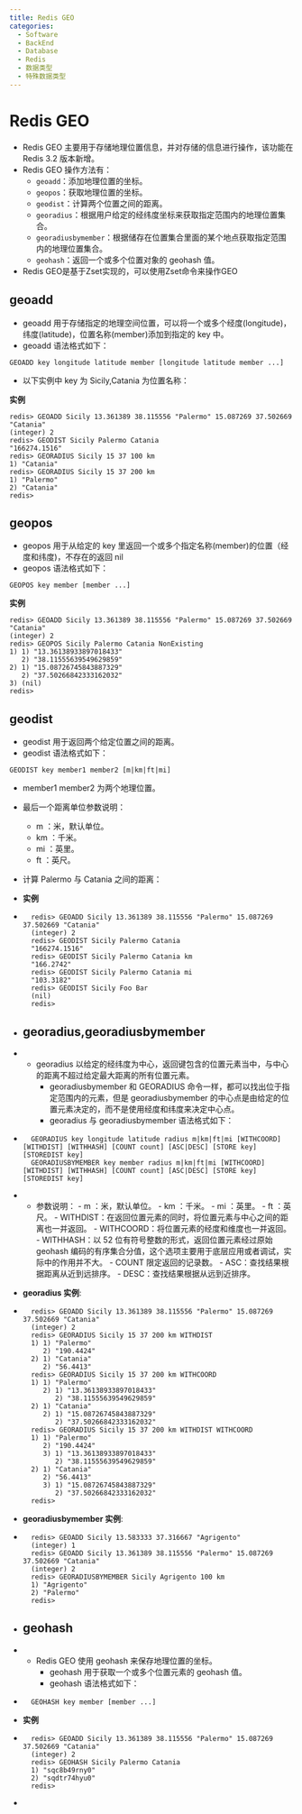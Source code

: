 ```yaml
---
title: Redis GEO
categories:
  - Software
  - BackEnd
  - Database
  - Redis
  - 数据类型
  - 特殊数据类型
---
```

# Redis GEO

- Redis GEO 主要用于存储地理位置信息，并对存储的信息进行操作，该功能在 Redis 3.2 版本新增。
- Redis GEO 操作方法有：
    - `geoadd`：添加地理位置的坐标。
    - `geopos`：获取地理位置的坐标。
    - `geodist`：计算两个位置之间的距离。
    - `georadius`：根据用户给定的经纬度坐标来获取指定范围内的地理位置集合。
    - `georadiusbymember`：根据储存在位置集合里面的某个地点获取指定范围内的地理位置集合。
    - `geohash`：返回一个或多个位置对象的 geohash 值。
- Redis GEO是基于Zset实现的，可以使用Zset命令来操作GEO

## geoadd

- geoadd 用于存储指定的地理空间位置，可以将一个或多个经度(longitude)，纬度(latitude)，位置名称(member)添加到指定的 key 中。
- geoadd 语法格式如下：

```
GEOADD key longitude latitude member [longitude latitude member ...]
```

- 以下实例中 key 为 Sicily,Catania 为位置名称：

**实例**

```
redis> GEOADD Sicily 13.361389 38.115556 "Palermo" 15.087269 37.502669 "Catania"
(integer) 2
redis> GEODIST Sicily Palermo Catania
"166274.1516"
redis> GEORADIUS Sicily 15 37 100 km
1) "Catania"
redis> GEORADIUS Sicily 15 37 200 km
1) "Palermo"
2) "Catania"
redis>
```

## geopos

- geopos 用于从给定的 key 里返回一个或多个指定名称(member)的位置（经度和纬度)，不存在的返回 nil
- geopos 语法格式如下：

```
GEOPOS key member [member ...]
```

**实例**

```
redis> GEOADD Sicily 13.361389 38.115556 "Palermo" 15.087269 37.502669 "Catania"
(integer) 2
redis> GEOPOS Sicily Palermo Catania NonExisting
1) 1) "13.36138933897018433"
   2) "38.11555639549629859"
2) 1) "15.08726745843887329"
   2) "37.50266842333162032"
3) (nil)
redis>
```

## geodist

- geodist 用于返回两个给定位置之间的距离。
- geodist 语法格式如下：

```
GEODIST key member1 member2 [m|km|ft|mi]
```

- member1 member2 为两个地理位置。
- 最后一个距离单位参数说明：
    - m ：米，默认单位。
    - km ：千米。
    - mi ：英里。
    - ft ：英尺。
- 计算 Palermo 与 Catania 之间的距离：

- **实例**

- ```
    redis> GEOADD Sicily 13.361389 38.115556 "Palermo" 15.087269 37.502669 "Catania"
    (integer) 2
    redis> GEODIST Sicily Palermo Catania
    "166274.1516"
    redis> GEODIST Sicily Palermo Catania km
    "166.2742"
    redis> GEODIST Sicily Palermo Catania mi
    "103.3182"
    redis> GEODIST Sicily Foo Bar
    (nil)
    redis>
    ```

- ## georadius,georadiusbymember

- - georadius 以给定的经纬度为中心，返回键包含的位置元素当中，与中心的距离不超过给定最大距离的所有位置元素。
    - georadiusbymember 和 GEORADIUS 命令一样，都可以找出位于指定范围内的元素，但是 georadiusbymember 的中心点是由给定的位置元素决定的，而不是使用经度和纬度来决定中心点。
    - georadius 与 georadiusbymember 语法格式如下：

- ```
    GEORADIUS key longitude latitude radius m|km|ft|mi [WITHCOORD] [WITHDIST] [WITHHASH] [COUNT count] [ASC|DESC] [STORE key] [STOREDIST key]
    GEORADIUSBYMEMBER key member radius m|km|ft|mi [WITHCOORD] [WITHDIST] [WITHHASH] [COUNT count] [ASC|DESC] [STORE key] [STOREDIST key]
    ```

- - 参数说明：
        - m ：米，默认单位。
        - km ：千米。
        - mi ：英里。
        - ft ：英尺。
        - WITHDIST：在返回位置元素的同时，将位置元素与中心之间的距离也一并返回。
        - WITHCOORD：将位置元素的经度和维度也一并返回。
        - WITHHASH：以 52 位有符号整数的形式，返回位置元素经过原始 geohash 编码的有序集合分值，这个选项主要用于底层应用或者调试，实际中的作用并不大。
        - COUNT 限定返回的记录数。
        - ASC：查找结果根据距离从近到远排序。
        - DESC：查找结果根据从远到近排序。

- **georadius 实例**:

- ```
    redis> GEOADD Sicily 13.361389 38.115556 "Palermo" 15.087269 37.502669 "Catania"
    (integer) 2
    redis> GEORADIUS Sicily 15 37 200 km WITHDIST
    1) 1) "Palermo"
       2) "190.4424"
    2) 1) "Catania"
       2) "56.4413"
    redis> GEORADIUS Sicily 15 37 200 km WITHCOORD
    1) 1) "Palermo"
       2) 1) "13.36138933897018433"
          2) "38.11555639549629859"
    2) 1) "Catania"
       2) 1) "15.08726745843887329"
          2) "37.50266842333162032"
    redis> GEORADIUS Sicily 15 37 200 km WITHDIST WITHCOORD
    1) 1) "Palermo"
       2) "190.4424"
       3) 1) "13.36138933897018433"
          2) "38.11555639549629859"
    2) 1) "Catania"
       2) "56.4413"
       3) 1) "15.08726745843887329"
          2) "37.50266842333162032"
    redis>
    ```

- **georadiusbymember 实例**:

- ```
    redis> GEOADD Sicily 13.583333 37.316667 "Agrigento"
    (integer) 1
    redis> GEOADD Sicily 13.361389 38.115556 "Palermo" 15.087269 37.502669 "Catania"
    (integer) 2
    redis> GEORADIUSBYMEMBER Sicily Agrigento 100 km
    1) "Agrigento"
    2) "Palermo"
    redis>
    ```

- ## geohash

- - Redis GEO 使用 geohash 来保存地理位置的坐标。
    - geohash 用于获取一个或多个位置元素的 geohash 值。
    - geohash 语法格式如下：

- ```
    GEOHASH key member [member ...]
    ```

- **实例**

- ```
    redis> GEOADD Sicily 13.361389 38.115556 "Palermo" 15.087269 37.502669 "Catania"
    (integer) 2
    redis> GEOHASH Sicily Palermo Catania
    1) "sqc8b49rny0"
    2) "sqdtr74hyu0"
    redis>
    ```

-